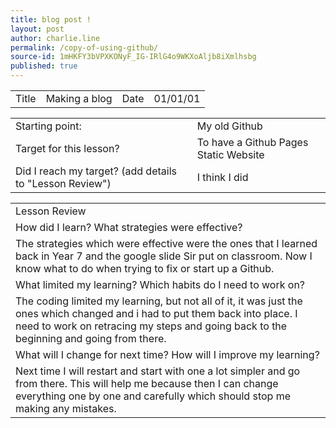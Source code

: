 ```yaml
---
title: blog post !
layout: post
author: charlie.line
permalink: /copy-of-using-github/
source-id: 1mHKFY3bVPXKONyF_IG-IRlG4o9WKXoAljb8iXmlhsbg
published: true
---
```

<table>
  <tr>
    <td>Title</td>
    <td>Making a blog</td>
    <td>Date</td>
    <td>01/01/01</td>
  </tr>
</table>


<table>
  <tr>
    <td>Starting point:</td>
    <td>My old Github</td>
  </tr>
  <tr>
    <td>Target for this lesson?</td>
    <td>To have a Github Pages Static Website</td>
  </tr>
  <tr>
    <td>Did I reach my target? 
(add details to "Lesson Review")</td>
    <td> I think I did</td>
  </tr>
</table>


<table>
  <tr>
    <td>Lesson Review</td>
  </tr>
  <tr>
    <td>How did I learn? What strategies were effective? </td>
  </tr>
  <tr>
    <td>The strategies which were effective were the ones that I learned back in Year 7 and the google slide Sir put on classroom. Now I know what to do when trying to fix or start up a Github.</td>
  </tr>
  <tr>
    <td>What limited my learning? Which habits do I need to work on? </td>
  </tr>
  <tr>
    <td>The coding limited my learning, but not all of it, it was just the ones which changed and i had to put them back into place. I need to work on retracing my steps and going back to the beginning and going from there.</td>
  </tr>
  <tr>
    <td>What will I change for next time? How will I improve my learning?</td>
  </tr>
  <tr>
    <td>Next time I will restart and start with one a lot simpler and go from there. This will help me because then I can change everything one by one and carefully which should stop me making any mistakes.</td>
  </tr>
</table>


